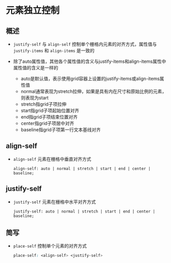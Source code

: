 # 元素独立控制

## 概述

+ `justify-self` 与 `align-self` 控制单个栅格内元素的对齐方式，属性值与 `justify-items` 和 `align-items` 是一致的

+ 除了auto属性值，其他各个属性值的含义与justify-items和align-items属性中属性值的含义是一样的

  + auto是默认值，表示使用grid容器上设置的justify-items或align-items属性值
  + normal通常表现为stretch拉伸，如果是具有内在尺寸和原始比例的元素，则表现为start
  + stretch指grid子项拉伸
  + start指grid子项起始位置对齐
  + end指grid子项结束位置对齐
  + center指grid子项居中对齐
  + baseline指grid子项第一行文本基线对齐

## align-self

+ `align-self` 元素在栅格中垂直对齐方式

  `align-self: auto | normal | stretch | start | end | center | baseline;`

## justify-self

+ `justify-self` 元素在栅格中水平对齐方式

  `justify-self: auto | normal | stretch | start | end | center | baseline;`

## 简写

+ `place-self` 控制单个元素的对齐方式

  ```css
  place-self: <align-self> <justify-self>
  ```
